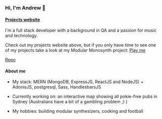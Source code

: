 ### Hi, I'm Andrew 👋

#### [Projects website](https://andrewmiller-projects.netlify.app/)

I'm a full stack developer with a background in QA and a passion for music and technology.

Check out my projects website above, but if you only have time to see one of my projects take a look at my Modular Monosynth project: [Play me](https://modular-monosynth.netlify.app/)

[Repo](https://github.com/ansimil/react-modular)


#### About me

- My stack: MERN (MongoDB, ExpressJS, ReactJS and NodeJS) + AdonisJS, postgresql, Sass, HandlesbarsJS

- Currently working on: an interactive map showing all pokie-free pubs in Sydney (Australians have a bit of a gambling problem ;) )

- My hobbies: building modular synthesizers, cooking and football 
